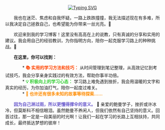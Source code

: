 <p align="center"><a href="https://git.io/typing-svg"><img src="https://readme-typing-svg.demolab.com?font=ZCOOL+XiaoWei&size=24&pause=1000&color=87CEEB&center=true&multiline=true&width=350&height=70&lines=%E5%9B%A0%E4%B8%BA%E6%88%91%E4%B9%9F%E5%9C%A8%E8%BF%B7%E8%8C%AB;%E6%89%80%E4%BB%A5%E5%86%B3%E5%AE%9A%E5%9C%A8%E8%BF%99%E9%87%8C%E7%82%B9%E4%BA%AE%E4%B8%80%E7%9B%8F%E7%81%AF+%F0%9F%8C%9F++" alt="Typing SVG" /></a></p>

&emsp;&emsp;我也在迷茫、焦虑和自我怀疑。一路上跌跌撞撞，我无法描述现在有多难，所以我决定自己拯救自己，也希望能为你带来一丝光亮。🤝  

&emsp;&emsp;欢迎来到我的学习博客！这里没有高高在上的说教，只有真诚的分享和实用的建议。我会用自己的经验教训，为你指明方向，陪你一起克服学习路上的种种挑战。💪  

&emsp;&emsp;**在这里，你可以找到：**  

&emsp;&emsp;&emsp;&emsp;* **<span style="color: #FF4500;">📚 实用的学习方法和技巧：</span>** 从时间管理到笔记整理，从高效记忆到考试技巧，我会分享亲身实践过的有效方法，帮助你事半功倍。  
&emsp;&emsp;&emsp;&emsp;* **<span style="color: #32CD32;">💡 积极向上的学习心态：</span>** 学习路上难免遇到挫折，我会用温暖的文字和真实的经历，为你加油打气，陪你一起度过难关。  
&emsp;&emsp;&emsp;&emsp;* **<span style="color: #FF8C00;">🌟 也许还有很多未知的故事等待探索……</span>**  

&emsp;&emsp;**<span style="color: #6A5ACD;">因为自己淋过雨，所以更懂得撑伞的意义。</span>** 🌈 亲爱的鲍曼学子，挫折或许冰冷，但莫斯科不相信眼泪。虽然鲍曼不养闲人，但我们依然有自己坚持的意义。回首过往，那一定是一段美丽的时光啊！让我们一起在学习的长路上互相扶持，共同成长，最终抵达梦想的彼岸！
